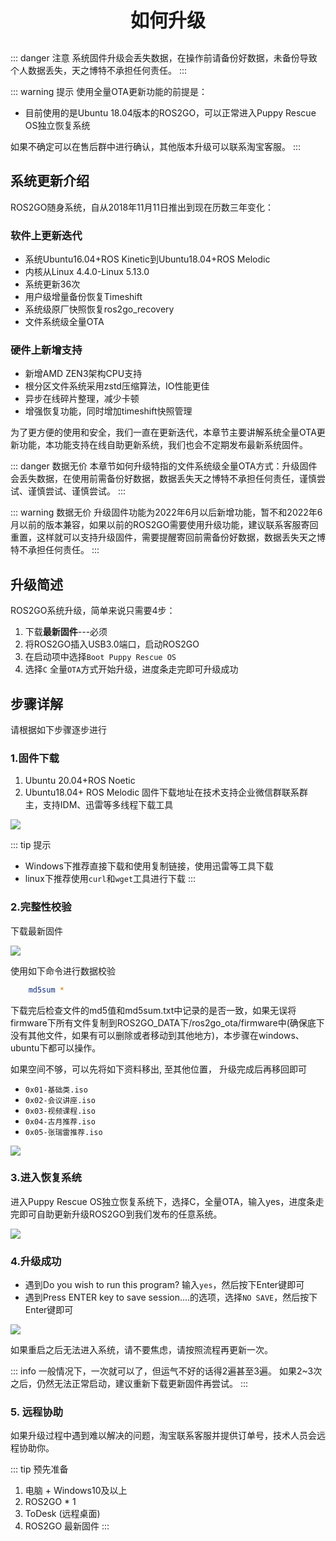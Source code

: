 <p style="font-size:30px ; font-weight:bolder; text-align:center">如何升级</p>

::: danger 注意
系统固件升级会丢失数据，在操作前请备份好数据，未备份导致个人数据丢失，天之博特不承担任何责任。
:::

::: warning 提示
使用全量OTA更新功能的前提是：
- 目前使用的是Ubuntu 18.04版本的ROS2GO，可以正常进入Puppy Rescue OS独立恢复系统

如果不确定可以在售后群中进行确认，其他版本升级可以联系淘宝客服。
:::

## 系统更新介绍

ROS2GO随身系统，自从2018年11月11日推出到现在历数三年变化：

### 软件上更新迭代

- 系统Ubuntu16.04+ROS Kinetic到Ubuntu18.04+ROS Melodic
- 内核从Linux 4.4.0-Linux 5.13.0
- 系统更新36次
- 用户级增量备份恢复Timeshift
- 系统级原厂快照恢复ros2go_recovery
- 文件系统级全量OTA

### 硬件上新增支持

- 新增AMD ZEN3架构CPU支持
- 根分区文件系统采用zstd压缩算法，IO性能更佳
- 异步在线碎片整理，减少卡顿
- 增强恢复功能，同时增加timeshift快照管理

为了更方便的使用和安全，我们一直在更新迭代，本章节主要讲解系统全量OTA更新功能，本功能支持在线自助更新系统，我们也会不定期发布最新系统固件。

::: danger 数据无价
本章节如何升级特指的文件系统级全量OTA方式：升级固件会丢失数据，在使用前需备份好数据，数据丢失天之博特不承担任何责任，谨慎尝试、谨慎尝试、谨慎尝试。
:::

::: warning 数据无价
升级固件功能为2022年6月以后新增功能，暂不和2022年6月以前的版本兼容，如果以前的ROS2GO需要使用升级功能，建议联系客服寄回重置，这样就可以支持升级固件，需要提醒寄回前需备份好数据，数据丢失天之博特不承担任何责任。
:::

## 升级简述

ROS2GO系统升级，简单来说只需要4步：

1. 下载**最新固件**---必须
2. 将ROS2GO插入USB3.0端口，启动ROS2GO
3. 在启动项中选择`Boot Puppy Rescue OS`
4. 选择`C` 全量`OTA`方式开始升级，进度条走完即可升级成功

## 步骤详解

请根据如下步骤逐步进行

### 1.固件下载

1. Ubuntu 20.04+ROS Noetic
2. Ubuntu18.04+ ROS Melodic
固件下载地址在技术支持企业微信群联系群主，支持IDM、迅雷等多线程下载工具

![](https://tianbot-pic.oss-cn-beijing.aliyuncs.com/tianbot/202209201554838.png)

::: tip 提示
- Windows下推荐直接下载和使用复制链接，使用迅雷等工具下载
- linux下推荐使用`curl`和`wget`工具进行下载
:::

### 2.完整性校验

下载最新固件

![](https://tianbot-pic.oss-cn-beijing.aliyuncs.com/tianbot/202112071352213.webp)

使用如下命令进行数据校验
```bash
    md5sum *
```

下载完后检查文件的md5值和md5sum.txt中记录的是否一致，如果无误将firmware下所有文件复制到ROS2GO_DATA下/ros2go_ota/firmware中(确保底下没有其他文件，如果有可以删除或者移动到其他地方)，本步骤在windows、ubuntu下都可以操作。

如果空间不够，可以先将如下资料移出, 至其他位置， 升级完成后再移回即可
- `0x01-基础类.iso`
- `0x02-会议讲座.iso`
- `0x03-视频课程.iso`
- `0x04-古月推荐.iso`
- `0x05-张瑞雷推荐.iso`


![](https://tianbot-pic.oss-cn-beijing.aliyuncs.com/tianbot/202112071350446.webp)

### 3.进入恢复系统
进入Puppy Rescue OS独立恢复系统下，选择C，全量OTA，输入yes，进度条走完即可自助更新升级ROS2GO到我们发布的任意系统。

![](https://tianbot-pic.oss-cn-beijing.aliyuncs.com/tianbot/202112071358548.webp)



### 4.升级成功

- 遇到Do you wish to run this program? 输入`yes`，然后按下Enter键即可
- 遇到Press ENTER key to save session....的选项，选择`NO SAVE`，然后按下Enter键即可

![](https://tianbot-pic.oss-cn-beijing.aliyuncs.com/tianbot/202112071413754.webp)

如果重启之后无法进入系统，请不要焦虑，请按照流程再更新一次。

::: info
一般情况下，一次就可以了，但运气不好的话得2遍甚至3遍。
如果2~3次之后，仍然无法正常启动，建议重新下载更新固件再尝试。
:::

### 5. 远程协助

如果升级过程中遇到难以解决的问题，淘宝联系客服并提供订单号，技术人员会远程协助你。

::: tip 预先准备
1. 电脑 + Windows10及以上
2. ROS2GO * 1
3. ToDesk (远程桌面)
4. ROS2GO 最新固件 
:::